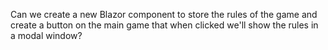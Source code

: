 Can we create a new Blazor component to store the rules of the game and create a button on the main game that when clicked we'll show the rules in a modal window?
